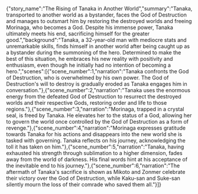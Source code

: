 {"story_name":"The Rising of Tanaka in Another World","summary":"Tanaka, transported to another world as a bystander, faces the God of Destruction and manages to outsmart him by restoring the destroyed worlds and freeing Morinaga, who becomes a God. Despite his immense power, Tanaka ultimately meets his end, sacrificing himself for the greater good.","background":"Tanaka, a 32-year-old man with mediocre stats and unremarkable skills, finds himself in another world after being caught up as a bystander during the summoning of the hero. Determined to make the best of this situation, he embraces his new reality with positivity and enthusiasm, even though he initially had no intention of becoming a hero.","scenes":[{"scene_number":1,"narration":"Tanaka confronts the God of Destruction, who is overwhelmed by his own power. The God of Destruction's will to destroy is gradually eroded as Tanaka engages him in conversation."},{"scene_number":2,"narration":"Tanaka uses the enormous energy from the defeated God of Destruction to resurrect the destroyed worlds and their respective Gods, restoring order and life to those regions."},{"scene_number":3,"narration":"Morinaga, trapped in a crystal seal, is freed by Tanaka. He elevates her to the status of a God, allowing her to govern the world once controlled by the God of Destruction as a form of revenge."},{"scene_number":4,"narration":"Morinaga expresses gratitude towards Tanaka for his actions and disappears into the new world she is tasked with governing. Tanaka reflects on his journey, acknowledging the toll it has taken on him."},{"scene_number":5,"narration":"Tanaka, having exhausted his strength through sublimation to a higher dimension, fades away from the world of darkness. His final words hint at his acceptance of the inevitable end to his journey."},{"scene_number":6,"narration":"The aftermath of Tanaka's sacrifice is shown as Mikoto and Zonmer celebrate their victory over the God of Destruction, while Kaku-san and Suke-san silently mourn the loss of their comrade who saved them all."}]}